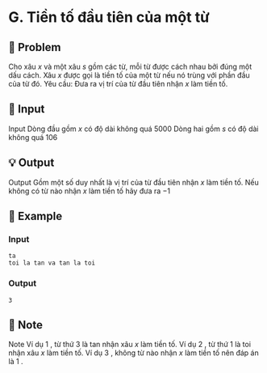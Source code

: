 # G. Tiền tố đầu tiên của một từ

## 📖 Problem

Cho xâu
$x$
và một xâu
$s$
gồm các từ, mỗi từ được cách nhau bởi đúng một dấu cách.
Xâu
$x$
được gọi là tiền tố của một từ nếu nó trùng với phần đầu của từ đó.
Yêu cầu:
Đưa ra vị trí của từ đầu tiên nhận
$x$
làm tiền tố.


## 🧩 Input

Input
Dòng đầu gồm
$x$
có độ dài không quá
$5000$
Dòng hai gồm
$s$
có độ dài không quá
$106$


## 💡 Output

Output
Gồm một số duy nhất là vị trí của từ đầu tiên nhận
$x$
làm tiền tố. Nếu không có từ nào nhận
$x$
làm tiền tố hãy đưa ra
$- 1$


## 🧠 Example

### Input

```text
ta
toi la tan va tan la toi
```

### Output

```text
3
```



## 📝 Note

Note
Ví dụ
$1$
, từ thứ
$3$
là
tan
nhận xâu
$x$
làm tiền tố.
Ví dụ
$2$
, từ thứ
$1$
là
toi
nhận xâu
$x$
làm tiền tố.
Ví dụ
$3$
, không từ nào nhận
$x$
làm tiền tố nên đáp án là
$1$
.

